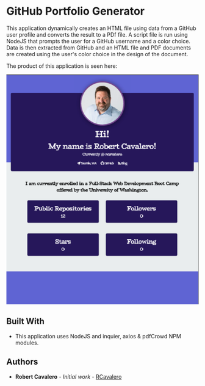 # GitHub Portfolio Generator


This application dynamically creates an HTML file using data from a GitHub user profile and converts the result to a PDf file.  A script file is run using  NodeJS that prompts the user for a GitHub username and a color choice.  Data is then extracted from GitHub and an HTML file and PDF documents are created using the user's color choice in the design of the document.

The product of this application is seen here:

![Portfolio](assets/images/profile.png)

## Built With

* This application uses NodeJS and inquier, axios & pdfCrowd NPM modules.

## Authors

* **Robert Cavalero** - *Initial work* - [RCavalero](https://github.com/rcavalero)
